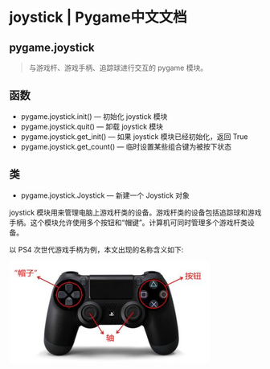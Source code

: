 # joystick | Pygame中文文档

## pygame.joystick

>与游戏杆、游戏手柄、追踪球进行交互的 pygame 模块。

## 函数

* pygame.joystick.init()  —  初始化 joystick 模块
* pygame.joystick.quit()  —  卸载 joystick 模块
* pygame.joystick.get_init()  —  如果 joystick 模块已经初始化，返回 True
* pygame.joystick.get_count()  —  临时设置某些组合键为被按下状态

## 类

* pygame.joystick.Joystick  —  新建一个 Joystick 对象

joystick 模块用来管理电脑上游戏杆类的设备。游戏杆类的设备包括追踪球和游戏手柄。这个模块允许使用多个按钮和“帽键”。计算机可同时管理多个游戏杆类设备。

以 PS4 次世代游戏手柄为例，本文出现的名称含义如下:

![PS4 次世代游戏手柄](.\77_400_300.jpg)